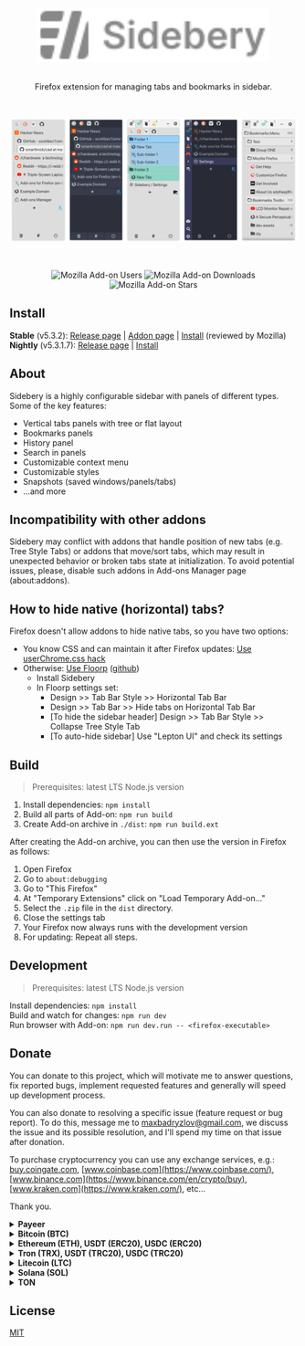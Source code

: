 <div align="center">

<img src="docs/assets/readme-logo.svg" height="96" alt="Sidebery">

<br>
<br>

Firefox extension for managing tabs and bookmarks in sidebar.

</div>

<br>

<div align="center">

<img src="docs/assets/screenshot-003.png" width="20%" alt="screenshot-003" title="Firefox theme: Modern Light"><img src="docs/assets/screenshot-002.png" width="20%" alt="screenshot-002" title="Firefox theme: Arc Dark Theme"><img src="docs/assets/screenshot-005.png" width="20%" alt="screenshot-005" title="Firefox theme: Modern Light"><img src="docs/assets/screenshot-009.png" width="20%" alt="screenshot-009" title="Firefox theme: Vampyric Dark"><img src="docs/assets/screenshot-011.png" width="20%" alt="screenshot-011" title="Firefox theme: Modern Light">

</div>

<br>

<div align="center">

![Mozilla Add-on Users](https://img.shields.io/amo/users/%7B3c078156-979c-498b-8990-85f7987dd929%7D?label=Users)
![Mozilla Add-on Downloads](https://img.shields.io/amo/dw/%7B3c078156-979c-498b-8990-85f7987dd929%7D?label=Downloads&color=%2311aa55)
![Mozilla Add-on Stars](https://img.shields.io/amo/stars/%7B3c078156-979c-498b-8990-85f7987dd929%7D?label=Rating&color=%23aa5566)

</div>

## Install

**Stable** (v5.3.2):
[Release page](https://github.com/mbnuqw/sidebery/releases/tag/v5.3.2) |
[Addon page](https://addons.mozilla.org/firefox/addon/sidebery/) |
[Install](https://addons.mozilla.org/firefox/downloads/file/4430159/sidebery-5.3.2.xpi) (reviewed by Mozilla)  
**Nightly** (v5.3.1.7):
[Release page](https://github.com/mbnuqw/sidebery/releases/tag/v5.3.1) |
[Install](https://github.com/mbnuqw/sidebery/releases/download/v5.3.1/sidebery-5.3.1.7.xpi)

## About

Sidebery is a highly configurable sidebar with panels of different types. Some of the key features:

- Vertical tabs panels with tree or flat layout
- Bookmarks panels
- History panel
- Search in panels
- Customizable context menu
- Customizable styles
- Snapshots (saved windows/panels/tabs)
- ...and more

## Incompatibility with other addons

Sidebery may conflict with addons that handle position of new tabs (e.g. Tree Style Tabs) or addons that move/sort tabs, which may result in unexpected behavior or broken tabs state at initialization. To avoid potential issues, please, disable such addons in Add-ons Manager page (about:addons).

## How to hide native (horizontal) tabs?

Firefox doesn't allow addons to hide native tabs, so you have two options:

- You know CSS and can maintain it after Firefox updates: [Use userChrome.css hack](https://github.com/mbnuqw/sidebery/wiki/Firefox-Styles-Snippets-(via-userChrome.css)#completely-hide-native-tabs-strip)
- Otherwise: [Use Floorp](https://floorp.app/) ([github](https://github.com/Floorp-Projects/Floorp))
  - Install Sidebery
  - In Floorp settings set:
    - Design >> Tab Bar Style >> Horizontal Tab Bar
    - Design >> Tab Bar >> Hide tabs on Horizontal Tab Bar
    - [To hide the sidebar header] Design >> Tab Bar Style >> Collapse Tree Style Tab
    - [To auto-hide sidebar] Use "Lepton UI" and check its settings

## Build

> Prerequisites: latest LTS Node.js version

1. Install dependencies: `npm install`
2. Build all parts of Add-on: `npm run build`
3. Create Add-on archive in `./dist`: `npm run build.ext`

After creating the Add-on archive, you can then use the version in Firefox as follows:

1. Open Firefox
2. Go to `about:debugging`
3. Go to "This Firefox"
4. At "Temporary Extensions" click on "Load Temporary Add-on..."
5. Select the `.zip` file in the `dist` directory.
6. Close the settings tab
7. Your Firefox now always runs with the development version
8. For updating: Repeat all steps.

## Development

> Prerequisites: latest LTS Node.js version

Install dependencies: `npm install`  
Build and watch for changes: `npm run dev`  
Run browser with Add-on: `npm run dev.run -- <firefox-executable>`

## Donate

You can donate to this project, which will motivate me to answer questions, fix reported bugs, implement requested features and generally will speed up development process.

You can also donate to resolving a specific issue (feature request or bug report). To do this, message me to [maxbadryzlov@gmail.com](mailto:maxbadryzlov@gmail.com), we discuss the issue and its possible resolution, and I'll spend my time on that issue after donation.

To purchase cryptocurrency you can use any exchange services, e.g.: [buy.coingate.com](https://buy.coingate.com/), [www.coinbase.com](https://www.coinbase.com/), [www.binance.com](https://www.binance.com/en/crypto/buy), [www.kraken.com](https://www.kraken.com/), etc...

Thank you.

<details><summary><b> Payeer </b></summary>

```
P1128042154
```

</details>

<details><summary><b> Bitcoin (BTC) </b></summary>

```
bc1q2drx3x5pfl0c68urwztvjrwgksg9u3l7mn4g4m
```

![btc-bc1q2drx3x5pfl0c68urwztvjrwgksg9u3l7mn4g4m](https://user-images.githubusercontent.com/6276694/215584021-b1eee3ab-ca62-4a81-acb4-cd69c27c734a.png)

</details>

<details><summary><b> Ethereum (ETH), USDT (ERC20), USDC (ERC20) </b></summary>

```
0x11667D20AB328194AEEc68F9385CCcf713607929
```

![eth-0x11667D20AB328194AEEc68F9385CCcf713607929](https://user-images.githubusercontent.com/6276694/215587549-39505f92-0f80-43ec-bec1-42bf8cd570c4.png)

</details>

<details><summary><b> Tron (TRX), USDT (TRC20), USDC (TRC20) </b></summary>

```
TJEdp1TnsN7Jfhfi9Db8yXKDK8NEUovCZb
```

![TJEdp1TnsN7Jfhfi9Db8yXKDK8NEUovCZb](https://github.com/mbnuqw/sidebery/assets/6276694/bbdefadc-3430-4537-94f1-447244d0e72f)

</details>

<details><summary><b> Litecoin (LTC) </b></summary>

```
ltc1qpv4c4kaahdzhcwzj8yyrwlvnfcw2hw5qpxqr62
```

![ltc1qpv4c4kaahdzhcwzj8yyrwlvnfcw2hw5qpxqr62](https://github.com/user-attachments/assets/4f1b550c-686e-4540-a5fe-04844cfb1326)

</details>

<details><summary><b> Solana (SOL) </b></summary>

```
GdWipUmnhdDa7kqkF3SJm5jTYqp3UsTdbcGCC1xLbVJf
```

![GdWipUmnhdDa7kqkF3SJm5jTYqp3UsTdbcGCC1xLbVJf](https://github.com/mbnuqw/sidebery/assets/6276694/09adb5aa-3c68-48a0-9f21-0201011638d8)

</details>

<details><summary><b> TON </b></summary>

```
UQAxwOfvZQz1YR4qieiE-J4wHiz3zrMXAyxDiRJQQXIDX8MH
```

![UQAxwOfvZQz1YR4qieiE-J4wHiz3zrMXAyxDiRJQQXIDX8MH](https://github.com/user-attachments/assets/d5fffa85-7546-4396-8ee1-4aa32299aa8b)

</details>

## License

[MIT](./LICENSE)
